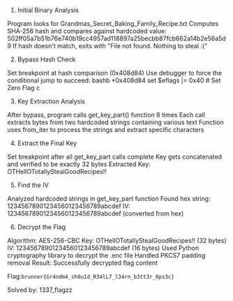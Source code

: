 1. Initial Binary Analysis

Program looks for Grandmas_Secret_Baking_Family_Recipe.txt
Computes SHA-256 hash and compares against hardcoded value: 502ff05a7b51b76e740b19cc4957ad118897a25becbb87fcb662a14b2e56a5d9
If hash doesn't match, exits with "File not found. Nothing to steal :("

2. Bypass Hash Check

Set breakpoint at hash comparison (0x408d84)
Use debugger to force the conditional jump to succeed:
bashb *0x408d84
set $eflags |= 0x40  # Set Zero Flag
c


3. Key Extraction Analysis

After bypass, program calls get_key_part() function 8 times
Each call extracts bytes from two hardcoded strings containing various text
Function uses from_iter to process the strings and extract specific characters

4. Extract the Final Key

Set breakpoint after all get_key_part calls complete
Key gets concatenated and verified to be exactly 32 bytes
Extracted Key: OTHellOTotallyStealGoodRecipes!!

5. Find the IV

Analyzed hardcoded strings in get_key_part function
Found hex string: 12345678901234560123456789abcdef
IV: 12345678901234560123456789abcdef (converted from hex)

6. Decrypt the Flag

Algorithm: AES-256-CBC
Key: OTHellOTotallyStealGoodRecipes!! (32 bytes)
IV: 12345678901234560123456789abcdef (16 bytes)
Used Python cryptography library to decrypt the .enc file
Handled PKCS7 padding removal
Result: Successfully decrypted flag content

<later upload python decryption script>

Flag:`brunner{Gr4ndm4_sh0u1d_R34lL7_l34rn_b3tt3r_0ps3c}`

Solved by: 1337_flagzz